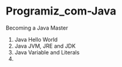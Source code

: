 # Programiz_com-Java
Becoming a Java Master
1. Java Hello World
2. Java JVM, JRE and JDK
3. Java Variable and Literals
4. 
